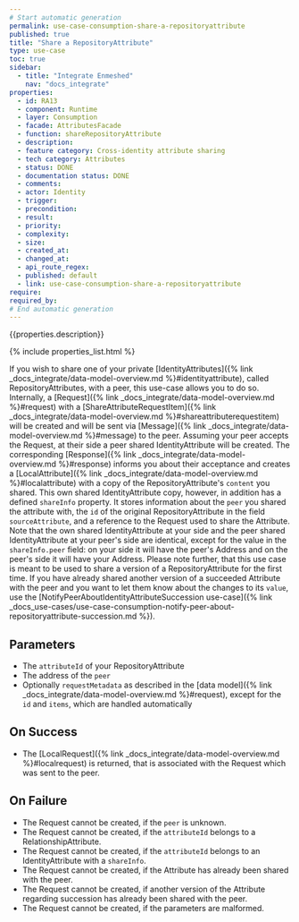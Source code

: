 ```yaml
---
# Start automatic generation
permalink: use-case-consumption-share-a-repositoryattribute
published: true
title: "Share a RepositoryAttribute"
type: use-case
toc: true
sidebar:
  - title: "Integrate Enmeshed"
    nav: "docs_integrate"
properties:
  - id: RA13
  - component: Runtime
  - layer: Consumption
  - facade: AttributesFacade
  - function: shareRepositoryAttribute
  - description:
  - feature category: Cross-identity attribute sharing
  - tech category: Attributes
  - status: DONE
  - documentation status: DONE
  - comments:
  - actor: Identity
  - trigger:
  - precondition:
  - result:
  - priority:
  - complexity:
  - size:
  - created_at:
  - changed_at:
  - api_route_regex:
  - published: default
  - link: use-case-consumption-share-a-repositoryattribute
require:
required_by:
# End automatic generation
---
```


{{properties.description}}

{% include properties_list.html %}

If you wish to share one of your private [IdentityAttributes]({% link _docs_integrate/data-model-overview.md %}#identityattribute), called RepositoryAttributes, with a peer, this use-case allows you to do so.
Internally, a [Request]({% link _docs_integrate/data-model-overview.md %}#request) with a [ShareAttributeRequestItem]({% link _docs_integrate/data-model-overview.md %}#shareattributerequestitem) will be created and will be sent via [Message]({% link _docs_integrate/data-model-overview.md %}#message) to the peer.
Assuming your peer accepts the Request, at their side a peer shared IdentityAttribute will be created.
The corresponding [Response]({% link _docs_integrate/data-model-overview.md %}#response) informs you about their acceptance and creates a [LocalAttribute]({% link _docs_integrate/data-model-overview.md %}#localattribute) with a copy of the RepositoryAttribute's `content` you shared.
This own shared IdentityAttribute copy, however, in addition has a defined `shareInfo` property.
It stores information about the `peer` you shared the attribute with, the `id` of the original RepositoryAttribute in the field `sourceAttribute`, and a reference to the Request used to share the Attribute.
Note that the own shared IdentityAttribute at your side and the peer shared IdentityAttribute at your peer's side are identical, except for the value in the `shareInfo.peer` field: on your side it will have the peer's Address and on the peer's side it will have your Address.
Please note further, that this use case is meant to be used to share a version of a RepositoryAttribute for the first time.
If you have already shared another version of a succeeded Attribute with the peer and you want to let them know about the changes to its `value`, use the [NotifyPeerAboutIdentityAttributeSuccession use-case]({% link _docs_use-cases/use-case-consumption-notify-peer-about-repositoryattribute-succession.md %}).

## Parameters

- The `attributeId` of your RepositoryAttribute
- The address of the `peer`
- Optionally `requestMetadata` as described in the [data model]({% link _docs_integrate/data-model-overview.md %}#request), except for the `id` and `items`, which are handled automatically

## On Success

- The [LocalRequest]({% link _docs_integrate/data-model-overview.md %}#localrequest) is returned, that is associated with the Request which was sent to the peer.

## On Failure

- The Request cannot be created, if the `peer` is unknown.
- The Request cannot be created, if the `attributeId` belongs to a RelationshipAttribute.
- The Request cannot be created, if the `attributeId` belongs to an IdentityAttribute with a `shareInfo`.
- The Request cannot be created, if the Attribute has already been shared with the peer.
- The Request cannot be created, if another version of the Attribute regarding succession has already been shared with the peer.
- The Request cannot be created, if the parameters are malformed.
